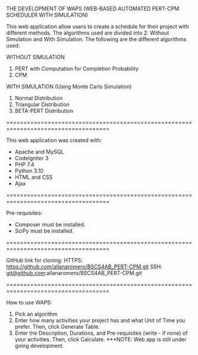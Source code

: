 THE DEVELOPMENT OF WAPS (WEB-BASED AUTOMATED PERT-CPM SCHEDULER WITH SIMULATION)

This web application allow users to create a schedule for their project with different methods. The algorithms used are divided into 2: Without Simulation and With Simulation. The following are the different algorithms used:

WITHOUT SIMULATION
1) PERT with Computation for Completion Probability
2) CPM 

WITH SIMULATION (Using Monte Carlo Simulation)
1) Normal Distribution
2) Triangular Distribution
3) BETA-PERT Distribution

====================================================================================

This web application was created with: 
- Apache and MySQL
- CodeIgniter 3
- PHP 7.4
- Python 3.10
- HTML and CSS
- Ajax

====================================================================================

Pre-requisites:
- Composer must be installed.
- SciPy must be installed.

====================================================================================

GitHub link for cloning: 
HTTPS: https://github.com/allanaromero/BSCS4AB_PERT-CPM.git
SSH: git@github.com:allanaromero/BSCS4AB_PERT-CPM.git

====================================================================================

How to use WAPS:
1) Pick an algorithm
2) Enter how many activities your project has and what Unit of Time you prefer. Then, click Generate Table.
3) Enter the Description, Durations, and Pre-requisites (write - if none) of your activities. Then, click Calculate.
***NOTE: Web app is still under going development.
